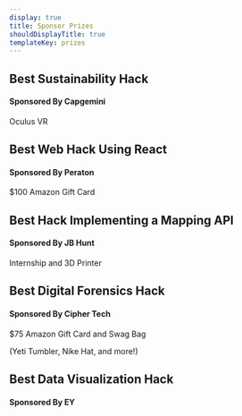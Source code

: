 ```yaml
---
display: true
title: Sponsor Prizes
shouldDisplayTitle: true
templateKey: prizes
---
```

## Best Sustainability Hack

#### Sponsored By Capgemini

Oculus VR

## Best Web Hack Using React
#### Sponsored By Peraton

$100 Amazon Gift Card

## Best Hack Implementing a Mapping API
#### Sponsored By JB Hunt

Internship and 3D Printer


## Best Digital Forensics Hack
#### Sponsored By Cipher Tech

$75 Amazon Gift Card and Swag Bag 
<p>(Yeti Tumbler, Nike Hat, and more!)</p>

## Best Data Visualization Hack
#### Sponsored By EY


